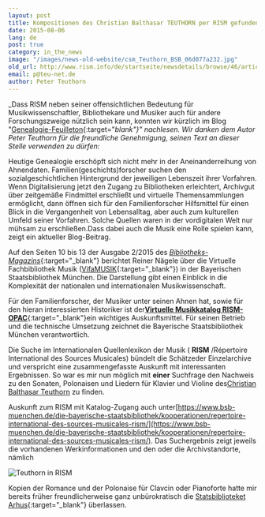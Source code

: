```yaml
---
layout: post
title: Kompositionen des Christian Balthasar TEUTHORN per RISM gefunden
date: 2015-08-06
lang: de
post: true
category: in_the_news
image: "/images/news-old-website/csm_Teuthorn_BSB_06d077a232.jpg"
old_url: http://www.rism.info/de/startseite/newsdetails/browse/46/article/64/using-rism-for-genealogy.html
email: p@teu-net.de
author: Peter Teuthorn
---
```


_Dass RISM neben seiner offensichtlichen Bedeutung für Musikwissenschaftler, Bibliothekare und Musiker auch für andere Forschungszweige nützlich sein kann, konnten wir kürzlich im Blog "[Genealogie-Feuilleton](http://teuthorn.net/feuilleton/?p=4716){:target="_blank"}" nachlesen. Wir danken dem Autor Peter Teuthorn für die freundliche Genehmigung, seinen Text an dieser Stelle verwenden zu dürfen:_

Heutige Genealogie erschöpft sich nicht mehr in der Aneinanderreihung von Ahnendaten. Familien(geschichts)forscher suchen den sozialgeschichtlichen Hintergrund der jeweiligen Lebenszeit ihrer Vorfahren. Wenn Digitalisierung jetzt den Zugang zu Bibliotheken erleichtert, Archivgut über zeitgemäße Findmittel erschließt und virtuelle Themensammlungen ermöglicht, dann öffnen sich für den Familienforscher Hilfsmittel für einen Blick in die Vergangenheit von Lebensalltag, aber auch zum kulturellen Umfeld seiner Vorfahren. Solche Quellen waren in der vordigitalen Welt nur mühsam zu erschließen.Dass dabei auch die Musik eine Rolle spielen kann, zeigt ein aktueller Blog-Beitrag.

Auf den Seiten 10 bis 13 der Ausgabe 2/2015 des [_Bibliotheks-Magazins_](https://www.bsb-muenchen.de/fileadmin/imageswww/pdf-dateien/bibliotheksmagazin/BM2015-2.pdf){:target="_blank"} berichtet Reiner Nägele über die Virtuelle Fachbibliothek Musik ([VifaMUSIK](https://www.vifamusik.de/startseite.html){:target="_blank"}) in der Bayerischen Staatsbibliothek München. Die Darstellung gibt einen Einblick in die Komplexität der nationalen und internationalen Musikwissenschaft.

Für den Familienforscher, der Musiker unter seinen Ahnen hat, sowie für den hieran interessierten Historiker ist der[**Virtuelle Musikkatalog RISM-OPAC**](https://opac.rism.info/){:target="_blank"}ein wichtiges Auskunftsmittel. Für seinen Betrieb und die technische Umsetzung zeichnet die Bayerische Staatsbibliothek München verantwortlich.

Die Suche im Internationalen Quellenlexikon der Musik ( **RISM** /Répertoire International des Sources Musicales) bündelt die Schätzeder Einzelarchive und verspricht eine zusammengefasste Auskunft mit interessanten Ergebnissen. So war es mir nun möglich mit **einer** Suchfrage den Nachweis zu den Sonaten, Polonaisen und Liedern für Klavier und Violine des[Christian Balthasar Teuthorn](https://opac.rism.info/search?View=rism&author=Christian+Balthasar+Teuthorn "external-link-new-window") zu finden.

Auskunft zum RISM mit Katalog-Zugang auch unter[https://www.bsb-muenchen.de/die-bayerische-staatsbibliothek/kooperationen/repertoire-international-des-sources-musicales-rism/](https://www.bsb-muenchen.de/die-bayerische-staatsbibliothek/kooperationen/repertoire-international-des-sources-musicales-rism/). Das Suchergebnis zeigt jeweils die vorhandenen Werkinformationen und den oder die Archivstandorte, nämlich

![Teuthorn in RISM](http://teuthorn.net/feuilleton/wp-content/uploads/2015/08/suchergebnisCBT.jpg)

Kopien der Romance und der Polonaise für Clavcin oder Pianoforte hatte mir bereits früher freundlicherweise ganz unbürokratisch die [Statsbiblioteket Arhus](http://www.statsbiblioteket.dk/){:target="_blank"} überlassen.